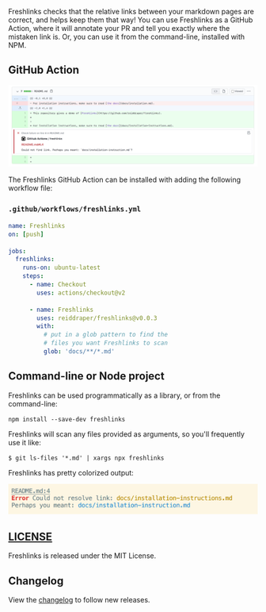 Freshlinks checks that the relative links between your markdown pages are correct, and helps keep them that way! You can use Freshlinks as a GitHub Action, where it will annotate your PR and tell you exactly where the mistaken link is. Or, you can use it from the command-line, installed with NPM.

## GitHub Action

<img src="img/freshlinks-github-action-screenshot.png" alt="Freshlinks GitHub Action screenshot" width="800"/>

The Freshlinks GitHub Action can be installed with adding the following workflow file:

### `.github/workflows/freshlinks.yml`

```yml
name: Freshlinks
on: [push]

jobs:
  freshlinks:
    runs-on: ubuntu-latest
    steps:
      - name: Checkout
        uses: actions/checkout@v2

      - name: Freshlinks
        uses: reiddraper/freshlinks@v0.0.3
        with:
          # put in a glob pattern to find the
          # files you want Freshlinks to scan
          glob: 'docs/**/*.md'
```

## Command-line or Node project

Freshlinks can be used programmatically as a library, or from the command-line:

```shell
npm install --save-dev freshlinks
```

Freshlinks will scan any files provided as arguments, so you'll frequently use it like:

```
$ git ls-files '*.md' | xargs npx freshlinks
```

Freshlinks has pretty colorized output:

<img src="img/freshlinks-cli-output.png" alt="Freshlinks command-line output" width="600"/>

## [LICENSE](LICENSE)

Freshlinks is released under the MIT License.

## Changelog

View the [changelog](CHANGELOG.md) to follow new releases.